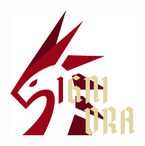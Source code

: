 <div align="center">
  <img src="https://github.com/Zulu002/Zulu002/blob/main/logo.png" width="200" height="200">
</div>

